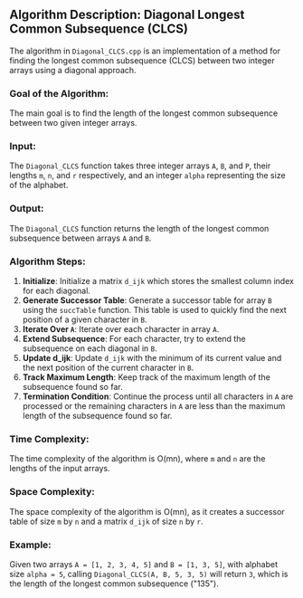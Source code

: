 ## Algorithm Description: Diagonal Longest Common Subsequence (CLCS)

The algorithm in `Diagonal_CLCS.cpp` is an implementation of a method for finding the longest common subsequence (CLCS) between two integer arrays using a diagonal approach.

### Goal of the Algorithm:
The main goal is to find the length of the longest common subsequence between two given integer arrays.

### Input:
The `Diagonal_CLCS` function takes three integer arrays `A`, `B`, and `P`, their lengths `m`, `n`, and `r` respectively, and an integer `alpha` representing the size of the alphabet.

### Output:
The `Diagonal_CLCS` function returns the length of the longest common subsequence between arrays `A` and `B`.

### Algorithm Steps:

1. **Initialize**: Initialize a matrix `d_ijk` which stores the smallest column index for each diagonal.
2. **Generate Successor Table**: Generate a successor table for array `B` using the `succTable` function. This table is used to quickly find the next position of a given character in `B`.
3. **Iterate Over `A`**: Iterate over each character in array `A`.
4. **Extend Subsequence**: For each character, try to extend the subsequence on each diagonal in `B`.
5. **Update d_ijk**: Update `d_ijk` with the minimum of its current value and the next position of the current character in `B`.
6. **Track Maximum Length**: Keep track of the maximum length of the subsequence found so far.
7. **Termination Condition**: Continue the process until all characters in `A` are processed or the remaining characters in `A` are less than the maximum length of the subsequence found so far.

### Time Complexity:
The time complexity of the algorithm is O(mn), where `m` and `n` are the lengths of the input arrays.

### Space Complexity:
The space complexity of the algorithm is O(mn), as it creates a successor table of size `m` by `n` and a matrix `d_ijk` of size `n` by `r`.

### Example:
Given two arrays `A = [1, 2, 3, 4, 5]` and `B = [1, 3, 5]`, with alphabet size `alpha = 5`, calling `Diagonal_CLCS(A, B, 5, 3, 5)` will return `3`, which is the length of the longest common subsequence ("135").
